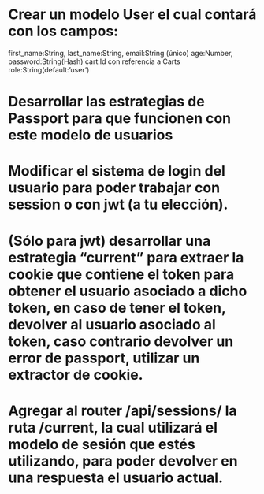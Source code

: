 # Crear un modelo User el cual contará con los campos:

first_name:String,
last_name:String,
email:String (único)
age:Number,
password:String(Hash)
cart:Id con referencia a Carts
role:String(default:’user’)

# Desarrollar las estrategias de Passport para que funcionen con este modelo de usuarios

# Modificar el sistema de login del usuario para poder trabajar con session o con jwt (a tu elección).

# (Sólo para jwt) desarrollar una estrategia “current” para extraer la cookie que contiene el token para obtener el usuario asociado a dicho token, en caso de tener el token, devolver al usuario asociado al token, caso contrario devolver un error de passport, utilizar un extractor de cookie.

# Agregar al router /api/sessions/ la ruta /current, la cual utilizará el modelo de sesión que estés utilizando, para poder devolver en una respuesta el usuario actual.
